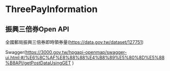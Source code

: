 # ThreePayInformation



## 振興三倍券Open API

全國郵局振興三倍券即時領券量(https://data.gov.tw/dataset/127751)


Swagger(https://3000.gov.tw/hpgapi-openmap/swagger-ui.html;#/%E6%8C%AF%E8%88%88%E4%B8%89%E5%80%8D%E5%88%B8API/getPostDataUsingGET
)
